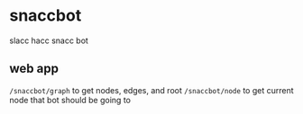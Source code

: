 # snaccbot
slacc hacc snacc bot

## web app
`/snaccbot/graph` to get nodes, edges, and root
`/snaccbot/node` to get current node that bot should be going to

